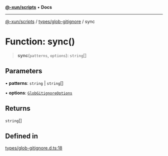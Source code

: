 [**@-xun/scripts**](../../../README.md) • **Docs**

***

[@-xun/scripts](../../../README.md) / [types/glob-gitignore](../README.md) / sync

# Function: sync()

> **sync**(`patterns`, `options`): `string`[]

## Parameters

• **patterns**: `string` \| `string`[]

• **options**: [`GlobGitignoreOptions`](../type-aliases/GlobGitignoreOptions.md)

## Returns

`string`[]

## Defined in

[types/glob-gitignore.d.ts:18](https://github.com/Xunnamius/xscripts/blob/91915b63e10dd6449ad16f4202f487b34227194a/types/glob-gitignore.d.ts#L18)
